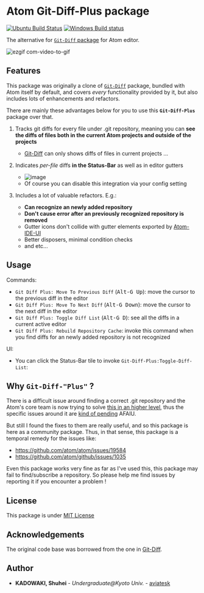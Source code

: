 # Atom Git-Diff-Plus package

[![Ubuntu Build Status](https://travis-ci.org/aviatesk/atom-git-diff-plus.svg?branch=master)](https://travis-ci.org/aviatesk/atom-git-diff-plus/)
[![Windows Build status](https://ci.appveyor.com/api/projects/status/1nytyu2csyuvftt9/branch/master?svg=true)](https://ci.appveyor.com/project/aviatesk/atom-git-diff-plus)

The alternative for [`Git-Diff` package][Git-Diff] for Atom editor.

![ezgif com-video-to-gif](https://user-images.githubusercontent.com/40514306/60759461-cdb4e600-a060-11e9-856b-559e006f6f79.gif)


## Features

This package was originally a clone of [`Git-Diff`](https://github.com/atom/atom/tree/master/packages/git-diff) package, bundled with Atom itself by default, and covers _every_ functionality provided by it, but also includes lots of enhancements and refactors.

There are mainly these advantages below for you to use this **`Git-Diff-Plus`** package over that.

1. Tracks git diffs for every file under .git repository, meaning you can **see the diffs of files both in the current Atom projects and outside of the projects**
    * [Git-Diff][Git-Diff] can only shows diffs of files in current projects ...

2. Indicates _per-file_ diffs **in the Status-Bar** as well as in editor gutters
    * ![image](https://user-images.githubusercontent.com/40514306/60760048-98f95c80-a069-11e9-80a9-c3fefeb3de49.png)
    * Of course you can disable this integration via your config setting

3. Includes a lot of valuable refactors. E.g.:
    * **Can recognize an newly added repository**
    * **Don't cause error after an previously recognized repository is removed**
    * Gutter icons don't collide with gutter elements exported by [Atom-IDE-UI](https://atom.io/packages/atom-ide-ui)
    * Better disposers, minimal condition checks
    * and etc...


## Usage

Commands:
- `Git Diff Plus: Move To Previous Diff` (<kbd>Alt-G Up</kbd>): move the cursor to the previous diff in the editor
- `Git Diff Plus: Move To Next Diff` (<kbd>Alt-G Down</kbd>): move the cursor to the next diff in the editor
- `Git Diff Plus: Toggle Diff List` (<kbd>Alt-G D</kbd>): see all the diffs in a current active editor
- `Git Diff Plus: Rebuild Repository Cache`: invoke this command when you find diffs for an newly added repository is not recognized

UI:
- You can click the Status-Bar tile to invoke `Git-Diff-Plus:Toggle-Diff-List`:


## Why `Git-Diff-"Plus"` ?

There is a difficult issue around finding a correct .git repository and the Atom's core team is now trying to solve [this in an higher level](https://github.com/atom/github/issues/1835), thus the specific issues around it are [kind of pending](https://github.com/atom/atom/issues/19584) AFAIU.

But still I found the fixes to them are really useful, and so this package is here as a community package. Thus, in that sense, this package is a temporal remedy for the issues like:
- https://github.com/atom/atom/issues/19584
- https://github.com/atom/github/issues/1035

Even this package works very fine as far as I've used this, this package may fail to find/subscribe a repository. So please help me find issues by reporting it if you encounter a problem !


## License

This package is under [MIT License](LICENSE.md)


## Acknowledgements

The original code base was borrowed from the one in [Git-Diff][Git-Diff].


## Author

- **KADOWAKI, Shuhei** - *Undergraduate@Kyoto Univ.* - [aviatesk]


<!-- Links -->

[Git-Diff]: https://github.com/atom/atom/tree/master/packages/git-diff
[aviatesk]: https://github.com/aviatesk
